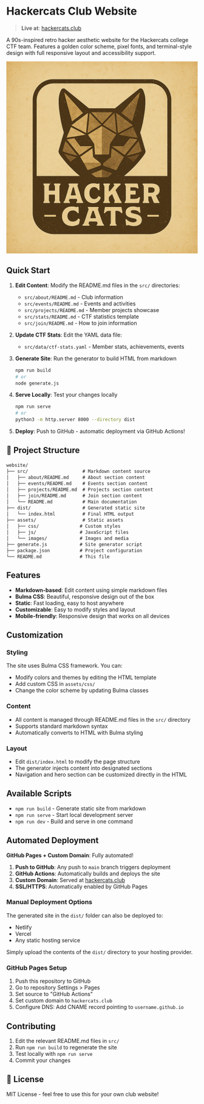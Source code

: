 # Hackercats Club Website

> **Live at**: [hackercats.club](https://hackercats.club)

A 90s-inspired retro hacker aesthetic website for the Hackercats college CTF team. Features a golden color scheme, pixel fonts, and terminal-style design with full responsive layout and accessibility support.

![Hackercats Logo](dist/assets/images/logo.png)

## Quick Start

1. **Edit Content**: Modify the README.md files in the `src/` directories:
   - `src/about/README.md` - Club information
   - `src/events/README.md` - Events and activities  
   - `src/projects/README.md` - Member projects showcase
   - `src/stats/README.md` - CTF statistics template
   - `src/join/README.md` - How to join information

2. **Update CTF Stats**: Edit the YAML data file:
   - `src/data/ctf-stats.yaml` - Member stats, achievements, events

3. **Generate Site**: Run the generator to build HTML from markdown
   ```bash
   npm run build
   # or
   node generate.js
   ```

4. **Serve Locally**: Test your changes locally
   ```bash
   npm run serve
   # or
   python3 -m http.server 8000 --directory dist
   ```

5. **Deploy**: Push to GitHub - automatic deployment via GitHub Actions!

## 📁 Project Structure

```
website/
├── src/                    # Markdown content source
│   ├── about/README.md     # About section content
│   ├── events/README.md    # Events section content
│   ├── projects/README.md  # Projects section content
│   ├── join/README.md      # Join section content
│   └── README.md           # Main documentation
├── dist/                   # Generated static site
│   └── index.html          # Final HTML output
├── assets/                 # Static assets
│   ├── css/               # Custom styles
│   ├── js/                # JavaScript files
│   └── images/            # Images and media
├── generate.js            # Site generator script
├── package.json           # Project configuration
└── README.md              # This file
```

## Features

- **Markdown-based**: Edit content using simple markdown files
- **Bulma CSS**: Beautiful, responsive design out of the box
- **Static**: Fast loading, easy to host anywhere
- **Customizable**: Easy to modify styles and layout
- **Mobile-friendly**: Responsive design that works on all devices

## Customization

### Styling
The site uses Bulma CSS framework. You can:
- Modify colors and themes by editing the HTML template
- Add custom CSS in `assets/css/`
- Change the color scheme by updating Bulma classes

### Content
- All content is managed through README.md files in the `src/` directory
- Supports standard markdown syntax
- Automatically converts to HTML with Bulma styling

### Layout
- Edit `dist/index.html` to modify the page structure
- The generator injects content into designated sections
- Navigation and hero section can be customized directly in the HTML

## Available Scripts

- `npm run build` - Generate static site from markdown
- `npm run serve` - Start local development server
- `npm run dev` - Build and serve in one command

## Automated Deployment

**GitHub Pages + Custom Domain**: Fully automated!

1. **Push to GitHub**: Any push to `main` branch triggers deployment
2. **GitHub Actions**: Automatically builds and deploys the site
3. **Custom Domain**: Served at [hackercats.club](https://hackercats.club)
4. **SSL/HTTPS**: Automatically enabled by GitHub Pages

### Manual Deployment Options
The generated site in the `dist/` folder can also be deployed to:
- Netlify
- Vercel  
- Any static hosting service

Simply upload the contents of the `dist/` directory to your hosting provider.

### GitHub Pages Setup
1. Push this repository to GitHub
2. Go to repository Settings > Pages
3. Set source to "GitHub Actions"
4. Set custom domain to `hackercats.club`
5. Configure DNS: Add CNAME record pointing to `username.github.io`

## Contributing

1. Edit the relevant README.md files in `src/`
2. Run `npm run build` to regenerate the site
3. Test locally with `npm run serve`
4. Commit your changes

## 📄 License

MIT License - feel free to use this for your own club website!